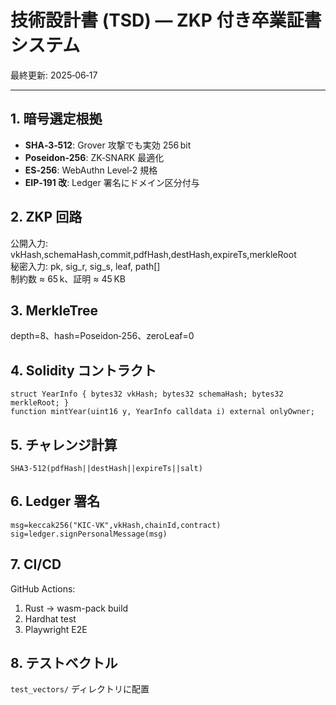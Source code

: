 
# 技術設計書 (TSD) — ZKP 付き卒業証書システム
最終更新: 2025‑06‑17

---

## 1. 暗号選定根拠
- **SHA‑3‑512**: Grover 攻撃でも実効 256 bit  
- **Poseidon‑256**: ZK‑SNARK 最適化  
- **ES‑256**: WebAuthn Level‑2 規格  
- **EIP‑191 改**: Ledger 署名にドメイン区分付与  

## 2. ZKP 回路
公開入力: vkHash,schemaHash,commit,pdfHash,destHash,expireTs,merkleRoot  
秘密入力: pk, sig_r, sig_s, leaf, path[]  
制約数 ≈ 65 k、証明 ≈ 45 KB

## 3. MerkleTree
depth=8、hash=Poseidon‑256、zeroLeaf=0

## 4. Solidity コントラクト
```solidity
struct YearInfo { bytes32 vkHash; bytes32 schemaHash; bytes32 merkleRoot; }
function mintYear(uint16 y, YearInfo calldata i) external onlyOwner;
```

## 5. チャレンジ計算
`SHA3‑512(pdfHash||destHash||expireTs||salt)`

## 6. Ledger 署名
```
msg=keccak256("KIC-VK",vkHash,chainId,contract)
sig=ledger.signPersonalMessage(msg)
```

## 7. CI/CD
GitHub Actions:  
1. Rust → wasm-pack build  
2. Hardhat test  
3. Playwright E2E  

## 8. テストベクトル
`test_vectors/` ディレクトリに配置
